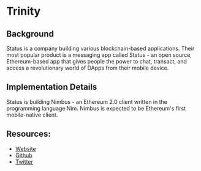 # Trinity

## Background

Status is a company building various blockchain-based applications. Their most popular product is a messaging app called Status - an open source, Ethereum-based app that gives people the power to chat, transact, and access a revolutionary world of DApps from their mobile device.

## Implementation Details

Status is building Nimbus - an Ethereum 2.0 client written in the programming language Nim. Nimbus is expected to be Ethereum's first mobile-native client.

## Resources:
* [Website](https://nimbus.status.im/)
* [Github](https://github.com/status-im/nimbus)
* [Twitter](https://twitter.com/ethstatus)
